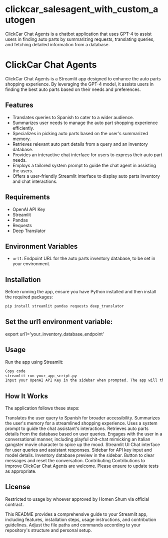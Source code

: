 # clickcar_salesagent_with_custom_autogen
ClickCar Chat Agents is a chatbot application that uses GPT-4 to assist users in finding auto parts by summarizing requests, translating queries, and fetching detailed information from a database.

# ClickCar Chat Agents

ClickCar Chat Agents is a Streamlit app designed to enhance the auto parts shopping experience. By leveraging the GPT-4 model, it assists users in finding the best auto parts based on their needs and preferences.

## Features

- Translates queries to Spanish to cater to a wider audience.
- Summarizes user needs to manage the auto part shopping experience efficiently.
- Specializes in picking auto parts based on the user's summarized memory.
- Retrieves relevant auto part details from a query and an inventory database.
- Provides an interactive chat interface for users to express their auto part needs.
- Employs a tailored system prompt to guide the chat agent in assisting the users.
- Offers a user-friendly Streamlit interface to display auto parts inventory and chat interactions.

## Requirements

- OpenAI API Key
- Streamlit
- Pandas
- Requests
- Deep Translator

## Environment Variables

- `url1`: Endpoint URL for the auto parts inventory database, to be set in your environment.

## Installation

Before running the app, ensure you have Python installed and then install the required packages:

```bash
pip install streamlit pandas requests deep_translator
```

## Set the url1 environment variable:

export url1='your_inventory_database_endpoint'

## Usage
Run the app using Streamlit:

```bash
Copy code
streamlit run your_app_script.py
Input your OpenAI API Key in the sidebar when prompted. The app will then be ready to assist with auto parts selection.
```

## How It Works
The application follows these steps:

Translates the user query to Spanish for broader accessibility.
Summarizes the user's memory for a streamlined shopping experience.
Uses a system prompt to guide the chat assistant's interactions.
Retrieves auto parts details from the database based on user queries.
Engages with the user in a conversational manner, including playful chit-chat mimicking an Italian gangster movie character to spice up the mood.
Streamlit UI
Chat interface for user queries and assistant responses.
Sidebar for API key input and model details.
Inventory database preview in the sidebar.
Button to clear messages and reset the conversation.
Contributing
Contributions to improve ClickCar Chat Agents are welcome. Please ensure to update tests as appropriate.

## License
Restricted to usage by whoever approved by Homen Shum via official contract.


This README provides a comprehensive guide to your Streamlit app, including features, installation steps, usage instructions, and contribution guidelines. Adjust the file paths and commands according to your repository's structure and personal setup.

